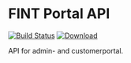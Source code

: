 # FINT Portal API

[![Build Status](https://jenkins.fintlabs.no/buildStatus/icon?job=FINTlabs/fint-portal-api/master)](https://jenkins.fintlabs.no/job/FINTlabs/fint-portal-api/master)
[ ![Download](https://api.bintray.com/packages/fint/maven/fint-portal-api/images/download.svg) ](https://bintray.com/fint/maven/fint-portal-api/_latestVersion)

API for admin- and customerportal.
